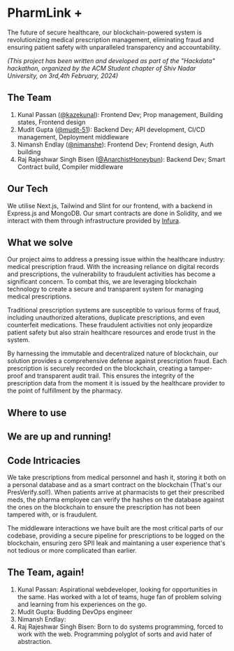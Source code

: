 # PharmLink +
The future of secure healthcare, our blockchain-powered system is revolutionizing medical prescription management, eliminating fraud and ensuring patient safety with unparalleled transparency and accountability.

<i>(This project has been written and developed as part of the "Hackdata" hackathon, organized by the ACM Student chapter of Shiv Nadar University, on 3rd,4th February, 2024)</i>

## The Team
1. Kunal Passan ([@kazekunal](https://github.com/kazekunal)): 
   Frontend Dev; Prop management, Building states, Frontend design
2. Mudit Gupta ([@mudit-51](https://github.com/mudit-51)): 
   Backend Dev; API development, CI/CD management, Deployment middleware
3. Nimansh Endlay ([@nimanshe](https://github.com/nimanshe)): 
   Frontend Dev; Frontend design, Auth building
4. Raj Rajeshwar Singh Bisen ([@AnarchistHoneybun](https://github.com/AnarchistHoneybun)): 
   Backend Dev; Smart Contract build, Compiler middleware

## Our Tech
We utilise Next.js, Tailwind and Slint for our frontend, with a backend in Express.js and MongoDB. Our smart contracts are done in Solidity, and we interact with them through infrastructure provided by [Infura](https://docs.infura.io/getting-started).

## What we solve
Our project aims to address a pressing issue within the healthcare industry: medical prescription fraud. With the increasing reliance on digital records and prescriptions, the vulnerability to fraudulent activities has become a significant concern. To combat this, we are leveraging blockchain technology to create a secure and transparent system for managing medical prescriptions.

Traditional prescription systems are susceptible to various forms of fraud, including unauthorized alterations, duplicate prescriptions, and even counterfeit medications. These fraudulent activities not only jeopardize patient safety but also strain healthcare resources and erode trust in the system.

By harnessing the immutable and decentralized nature of blockchain, our solution provides a comprehensive defense against prescription fraud. Each prescription is securely recorded on the blockchain, creating a tamper-proof and transparent audit trail. This ensures the integrity of the prescription data from the moment it is issued by the healthcare provider to the point of fulfillment by the pharmacy.

## Where to use

## We are up and running!

## Code Intricacies
We take prescriptions from medical personnel and hash it, storing it both on a personal database and as a smart contract on the blockchain (That's our PresVerify.sol!). When patients arrive at pharmacists to get their prescribed meds, the pharma employee can verify the hashes on the database against the ones on the blockchain to ensure the prescription has not been tampered with, or is fraudulent. 

The middleware interactions we have built are the most critical parts of our codebase, providing a secure pipeline for prescriptions to be logged on the blockchain, ensuring zero SPII leak and maintaning a user experience that's not tedious or more complicated than earlier.

## The Team, again!
1. Kunal Passan: Aspirational webdeveloper, looking for opportunities in the same. Has worked with a lot of teams, huge fan of problem solving and learning from his experiences on the go.
2. Mudit Gupta: Budding DevOps engineer
3. Nimansh Endlay:
4. Raj Rajeshwar Singh Bisen: Born to do systems programming, forced to work with the web. Programming polyglot of sorts and avid hater of abstraction.
